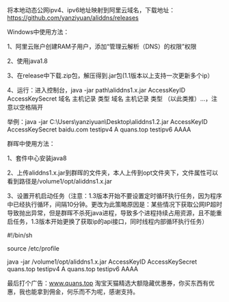 将本地动态公网ipv4、ipv6地址映射到阿里云域名，下载地址：https://github.com/yanziyuan/aliddns/releases

Windows中使用方法：

1、阿里云账户创建RAM子用户，添加“管理云解析（DNS）的权限”权限

2、使用java1.8

3、在release中下载.zip包，解压得到.jar包(1.1版本以上支持一次更新多个ip）

4、运行：进入控制台，java -jar path\aliddns1.x.jar AccessKeyID AccessKeySecret 域名 主机记录 类型 域名 主机记录 类型 （以此类推）...，注意以空格隔开

举例：java -jar C:\Users\yanziyuan\Desktop\aliddns1.2.jar AccessKeyID AccessKeySecret baidu.com testipv4 A quans.top testipv6 AAAA

群晖中使用方法：

1、套件中心安装java8

2、上传aliddns1.x.jar到群晖的文件夹，本人上传到opt文件夹下，文件属性可以看到路径是/volume1/opt/aliddns1.x.jar

3、设置开机启动任务（注意：1.3版本开始不要设置定时循环执行任务，因为程序中已经执行循环，间隔10分钟。更改为此策略原因是：某些情况下获取公网IP超时导致抛出异常，但是群晖不杀死java进程，导致多个进程持续占用资源，且不能重启任务，1.3版本开始更换了获取ip的api接口，同时线程内部循环执行任务）

#!/bin/sh

source /etc/profile

java -jar /volume1/opt/aliddns1.x.jar AccessKeyID AccessKeySecret quans.top testipv4 A quans.top testipv6 AAAA

最后打个广告：www.quans.top 淘宝天猫精选大额隐藏优惠券，你买东西有优惠，我也能拿到佣金，何乐而不为呢，感谢支持。
